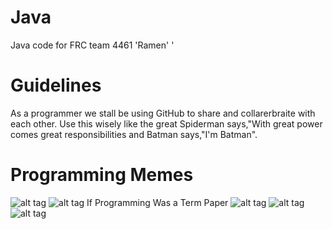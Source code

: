 Java
====

Java code for FRC team 4461 'Ramen' '

Guidelines
====

As a programmer we stall be using GitHub to share and collarerbraite with each other. Use this wisely like the great Spiderman says,"With great power comes great responsibilities and Batman says,"I'm Batman".

Programming Memes
====
![alt tag](http://media.tumblr.com/tumblr_ktinh8k8J01qa4kqk.jpg)
![alt tag](http://troll.me/images/y-u-no/programming-y-u-no-work.jpg)
If Programming Was a Term Paper
![alt tag](http://media-cache-ec0.pinimg.com/736x/1c/c3/4e/1cc34e4e0aaeff76484b3ae963bfc701.jpg)
![alt tag](http://www.loltexts.org/pictures/2013/05/944194_507123689334728_1412440790_n.png)
![alt tag](http://1.bp.blogspot.com/-FFKyH-P0IpM/U1jYYYbsAEI/AAAAAAAAHk4/1-qtTETRYFM/s1600/Solving+Bugs.jpg)
